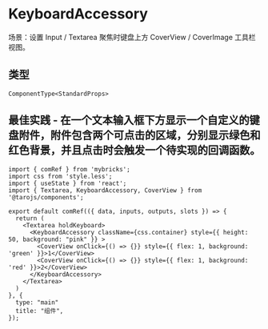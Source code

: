 # KeyboardAccessory
场景：设置 Input / Textarea 聚焦时键盘上方 CoverView / CoverImage 工具栏视图。

## 类型
```tsx
ComponentType<StandardProps>
```

## 最佳实践 - 在一个文本输入框下方显示一个自定义的键盘附件，附件包含两个可点击的区域，分别显示绿色和红色背景，并且点击时会触发一个待实现的回调函数。
```render
import { comRef } from 'mybricks';
import css from 'style.less';
import { useState } from 'react';
import { Textarea, KeyboardAccessory, CoverView } from '@tarojs/components';

export default comRef(({ data, inputs, outputs, slots }) => {
  return (
    <Textarea holdKeyboard>
      <KeyboardAccessory className={css.container} style={{ height: 50, background: "pink" }} >
        <CoverView onClick={() => {}} style={{ flex: 1, background: 'green' }}>1</CoverView>
        <CoverView onClick={() => {}} style={{ flex: 1, background: 'red' }}>2</CoverView>
      </KeyboardAccessory>
    </Textarea>
  )
}, {
  type: "main"
  title: "组件",
});
```